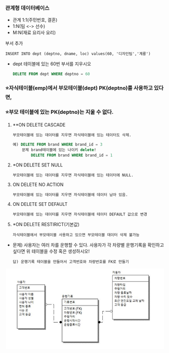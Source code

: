 ### 관계형 데이터베이스
- 관계 1:1(주민번호, 결혼)
- 1:N(팀 <-> 선수)
- M:N(재료 요리사 요리)

부서 추가
```
INSERT INTO dept (deptno, dname, loc) values(60, '디자인팀','계룡')
```
- dept 테이블에 있는 60번 부서를 지우시오
    ```sql
    DELETE FROM dept WHERE deptno = 60
    ```
### ⭐자식테이블(emp)에서 부모테이블(dept) PK(deptno)를 사용하고 있다면, 
### ⭐부모 테이블에 있는 PK(deptno)는 지울 수 없다.

1. **ON DELETE CASCADE
    ```
    부모테이블에 있는 데이터를 지우면 자식테이블에 있는 테이터도 삭제.
    ```
    ```sql
    예) DELETE FROM brand WHERE brand_id = 3
        문제 brand테이블에 있는 나이키 delete!
            DELETE FROM brand WHERE brand_id = 1
    ```
2. *ON DELETE SET NULL
    ```
    부모테이블에 있는 데이터를 지우면 자식테이블에 있는 테이터에 NULL.
    ```
3. ON DELETE NO ACTION
    ```
    부모테이블에 있는 데이터를 지우면 자식테이블에 데이터 남아 있음.
    ```
4. ON DELETE SET DEFAULT
    ```
    부모테이블에 있는 데이터를 지우면 자식테이블에 테이터 DEFAULT 값으로 변경
    ```
5. *ON DELETE RESTIRICT(기본값)
    ```
    자식테이블에서 부모테이블 사용하고 있으면 부모테이블 데이터 삭제 불가능
    ```
- 문제) 사용자는 여러 차를 운행할 수 있다.
    사용자가 각 차량별 운행기록을 확인하고 싶다면
    위 테이블을 수정 혹은 생성하시오!
    ```
    답) 운행기록 테이블을 만들어서 고객번호와 차량번호를 FK로 만들기
    ``` 
<div align=center>  
<img src="운행기록.jpg" width="500">
</div>  